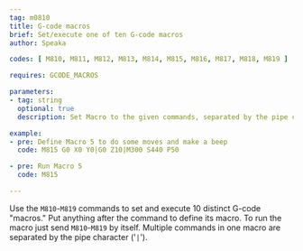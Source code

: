 ```yaml
---
tag: m0810
title: G-code macros
brief: Set/execute one of ten G-code macros
author: Speaka

codes: [ M810, M811, M812, M813, M814, M815, M816, M817, M818, M819 ]

requires: GCODE_MACROS

parameters:
- tag: string
  optional: true
  description: Set Macro to the given commands, separated by the pipe character.

example:
- pre: Define Macro 5 to do some moves and make a beep
  code: M815 G0 X0 Y0|G0 Z10|M300 S440 P50

- pre: Run Macro 5
  code: M815

---
```


Use the `M810`-`M819` commands to set and execute 10 distinct G-code "macros." Put anything after the command to define its macro. To run the macro just send `M810`-`M819` by itself. Multiple commands in one macro are separated by the pipe character ('`|`').
